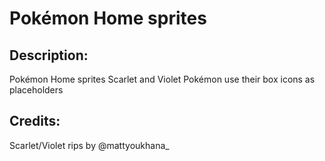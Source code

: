 # Pokémon Home sprites

## Description: 

Pokémon Home sprites
Scarlet and Violet Pokémon use their box icons as placeholders

## Credits: 

Scarlet/Violet rips by @mattyoukhana_

